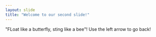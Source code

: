 ```yaml
---
layout: slide
title: "Welcome to our second slide!"
---
```

"FLoat like a butterfly, sting like a bee"!
Use the left arrow to go back!

